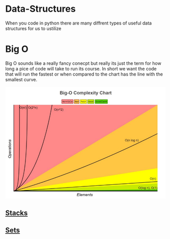 # Data-Structures

When you code in python there are many diffrent types of useful data structures for us to ustilize 


# Big O
Big O sounds like a really fancy conecpt but really its just the term for how long a pice of code will take to run its course. In short we want the code that will run the fastest or when compared to the chart has the line with the smallest curve.

![This is an image](https://github.com/Davids55/Data-Structures/blob/main/1_KfZYFUT2OKfjekJlCeYvuQ.jpeg)

## [Stacks](https://github.com/Davids55/Data-Structures/blob/main/%23Stacks.md)

## [Sets](https://github.com/Davids55/Data-Structures/blob/main/%23%20SETS.md)
